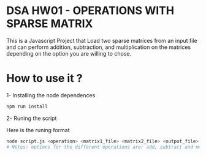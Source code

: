 # DSA HW01 - OPERATIONS WITH SPARSE MATRIX

This is a Javascript Project that Load two sparse matrices from an input file and can perform addition, subtraction, and multiplication on the matrices depending on the option you are willing to chose.

# How to use it ?

1- Installing the node dependences

```bash
npm run install
```

2- Runing the script

Here is the runing format

```bash
node script.js <operation> <matrix1_file> <matrix2_file> <output_file>
# Notes: options for the different operations are: add, subtract and multiply
```
